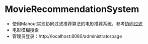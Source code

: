 # MovieRecommendationSystem
* 使用Mahout实现协同过滤推荐算法的电影推荐系统，参考[协同过滤](https://blog.csdn.net/bystc/article/details/87904666)  
* 电影模糊搜索
* 管理员登录：http://localhost:8080/administratorpage

